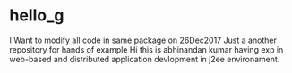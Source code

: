 

# hello_g
I Want to modify all code in same package on 26Dec2017
Just a another repository for hands of example
Hi this is abhinandan kumar having exp in web-based and distributed application devlopment in j2ee environament.
